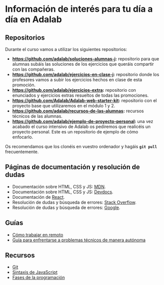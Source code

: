 # Información de interés para tu día a día en Adalab

## Repositorios

Durante el curso vamos a utilizar los siguientes repositorios:

- **https://github.com/adalab/soluciones-alumnas-j:** repositorio para que alumnas subáis las soluciones de los ejercicios que queráis compartir con las compañeras.
- **https://github.com/adalab/ejercicios-en-clase-j:** repositorio donde los profesores vamos a subir los ejercicios hechos en clase de esta promoción.
- **https://github.com/adalab/ejercicios-extra:** repositorio con enunciados y ejercicios extras resueltos de todas las promociones.
- **https://github.com/Adalab/Adalab-web-starter-kit:** repositorio con el proyecto base que utilizaremos en el módulo 1 y 2.
- **https://github.com/adalab/recursos-de-las-alumnas:** recursos técnicos de las alumnas.
- **https://github.com/adalab/ejemplo-de-proyecto-personal:** una vez acabado el curso intensivo de Adalab os pediremos que realicéis un proyecto personal. Este es un repositorio de ejemplo de cómo enfocarlo.

Os recomendamos que los clonéis en vuestro ordenador y hagáis **`git pull`** frecuentemente.

## Páginas de documentación y resolución de dudas

- Documentación sobre HTML, CSS y JS: [MDN](https://developer.mozilla.org/es/).
- Documentación sobre HTML, CSS y JS: [Devdocs](https://devdocs.io/).
- Documentación de [React](https://es.reactjs.org/).
- Resolución de dudas y búsqueda de errores: [Stack Overflow](https://stackoverflow.com).
- Resolución de dudas y búsqueda de errores: [Google](https://google.com).

## Guías

- [Cómo trabajar en remoto](como_trabajar_en_remoto.md)
- [Guía para enfrentarse a problemas técnicos de manera autónoma](busqueda_de_soluciones.md)

## Recursos

- [Git](git.md)
- [Sintaxis de JavaScript](../modulo_2/2_sintaxis_de_js.md)
- [Fases de la programación](../modulo_2/2_fases_de_un_programa_js.md)